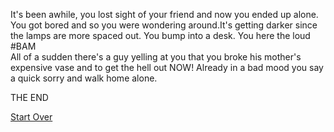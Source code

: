It's been awhile, you lost sight of your friend and now you ended up alone. You got bored and so you were wondering around.It's getting darker since the lamps are more spaced out. You bump into a desk. You here the loud  
#BAM  
All of a sudden there's a guy yelling at you that you broke his mother's expensive vase and to get the hell out NOW! Already in a bad mood you say a quick sorry and walk home alone.  
  
  
  
  THE END
  
  [Start Over](../README.md)
